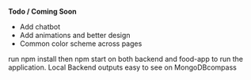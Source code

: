  **Todo / Coming Soon** 

-  Add chatbot
-  Add animations and better design
-  Common color scheme across pages



run npm install then npm start on both backend and food-app to run the application. Local Backend outputs easy to see on MongoDBcompass
